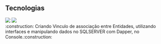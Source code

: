 ## Tecnologias
<div>
  <img src="https://img.shields.io/badge/.NET-239120?style=for-the-badge&logo=html5&logoColor=white">
  <img src="https://img.shields.io/badge/SQL-239120?&style=for-the-badge&logo=css3&logoColor=white">

</div>
:construction: Criando Vinculo de associação entre Entidades, utilizando interfaces
e manipulando dados no SQLSERVER com Dapper, no Console.:construction:
